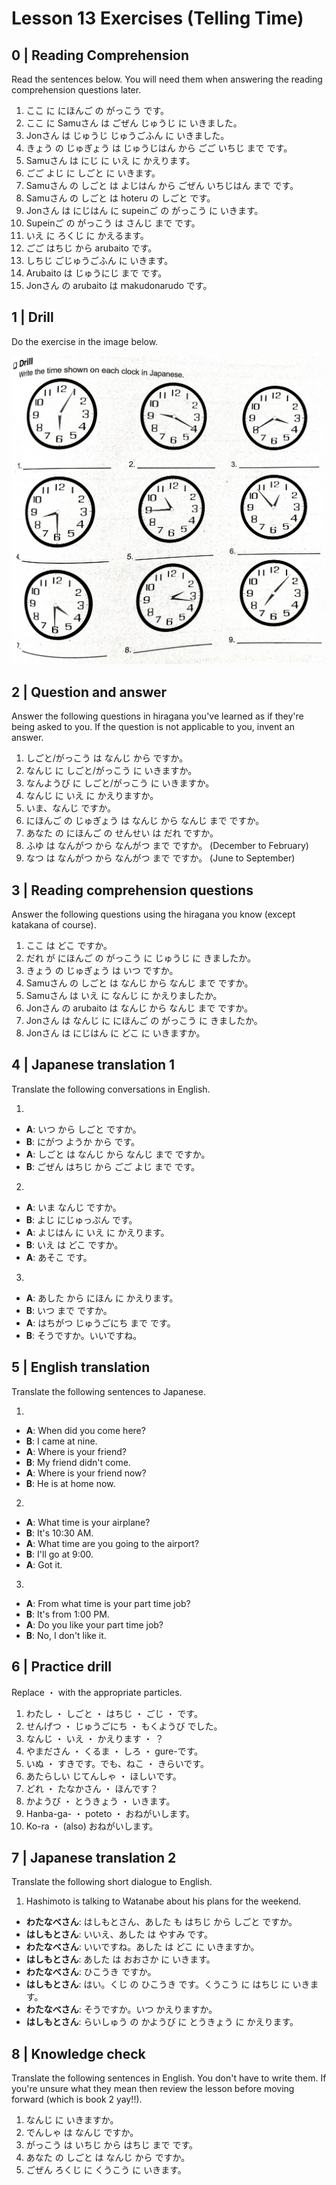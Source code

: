# Lesson 13 Exercises (Telling Time)

## 0 | Reading Comprehension

Read the sentences below. You will need them when answering the reading comprehension questions later.

1. ここ に にほんご の がっこう です。
2. ここ に Samuさん は ごぜん じゅうじ に いきました。
3. Jonさん は じゅうじ じゅうごふん に いきました。
4. きょう の じゅぎょう は じゅうじはん から ごご いちじ まで です。
5. Samuさん は にじ に いえ に かえります。
6. ごご よじ に しごと に いきます。
7. Samuさん の しごと は よじはん から ごぜん いちじはん まで です。
8. Samuさん の しごと は hoteru の しごと です。
9. Jonさん は にじはん に supeinご の がっこう に いきます。
10. Supeinご の がっこう は さんじ まで です。
11. いえ に ろくじ に かえるます。
12. ごご はちじ から arubaito です。
13. しちじ ごじゅうごふん に いきます。
14. Arubaito は じゅうにじ まで です。
15. Jonさん の arubaito は ｍakudonarudo です。

## 1 | Drill

Do the exercise in the image below.

![Telling time exercise](images/l13.jpg)

## 2 | Question and answer

Answer the following questions in hiragana you've learned as if they're being asked to you. If the question is not applicable to you, invent an answer.

1. しごと/がっこう は なんじ から ですか。
2. なんじ に しごと/がっこう に いきますか。
3. なんようび に しごと/がっこう に いきますか。
4. なんじ に いえ に かえりますか。
5. いま、なんじ ですか。
6. にほんご の じゅぎょう は なんじ から なんじ まで ですか。
7. あなた の にほんご の せんせい は だれ ですか。
8. ふゆ は なんがつ から なんがつ まで ですか。 (December to February)
9. なつ は なんがつ から なんがつ まで ですか。 (June to September)

## 3 | Reading comprehension questions

Answer the following questions using the hiragana you know (except katakana of course).

1. ここ は どこ ですか。
2. だれ が にほんご の がっこう に じゅうじ に きましたか。
3. きょう の じゅぎょう は いつ ですか。
4. Samuさん の しごと は なんじ から なんじ まで ですか。
5. Samuさん は いえ に なんじ に かえりましたか。
6. Jonさん の arubaito は なんじ から なんじ まで ですか。
7. Jonさん は なんじ に にほんご の がっこう に きましたか。
8. Jonさん は にじはん に どこ に いきますか。

## 4 | Japanese translation 1

Translate the following conversations in English.

1.

- **A**: いつ から しごと ですか。
- **B**: にがつ ようか から です。
- **A**: しごと は なんじ から なんじ まで ですか。
- **B**: ごぜん はちじ から ごご よじ まで です。

2.

- **A**: いま なんじ ですか。
- **B**: よじ にじゅっぷん です。
- **A**: よじはん に いえ に かえります。
- **B**: いえ は どこ ですか。
- **A**: あそこ です。

3.

- **A**: あした から にほん に かえります。
- **B**: いつ まで ですか。
- **A**: はちがつ じゅうごにち まで です。
- **B**: そうですか。いいですね。

## 5 | English translation

Translate the following sentences to Japanese.

1.

- **A**: When did you come here?
- **B**: I came at nine.
- **A**: Where is your friend?
- **B**: My friend didn't come.
- **A**: Where is your friend now?
- **B**: He is at home now.

2.

- **A**: What time is your airplane?
- **B**: It's 10:30 AM.
- **A**: What time are you going to the airport?
- **B**: I'll go at 9:00.
- **A**: Got it.

3.

- **A**: From what time is your part time job?
- **B**: It's from 1:00 PM.
- **A**: Do you like your part time job?
- **B**: No, I don't like it.

## 6 | Practice drill

Replace ・ with the appropriate particles.

1. わたし ・ しごと ・ はちじ ・ ごじ ・ です。
2. せんげつ ・ じゅうごにち ・ もくようび でした。
3. なんじ ・ いえ ・ かえります ・ ？
4. やまださん ・ くるま ・ しろ ・ gure-です。
5. いぬ ・ すきです。でも、ねこ ・ きらいです。
6. あたらしい じてんしゃ ・ ほしいです。
7. どれ ・ たなかさん ・ ほんです？
8. かようび ・ とうきょう ・ いきます。
9. Hanba-ga- ・ poteto ・ おねがいします。
10. Ko-ra ・ (also) おねがいします。

## 7 | Japanese translation 2

Translate the following short dialogue to English.

1. Hashimoto is talking to Watanabe about his plans for the weekend.

- **わたなべさん**: はしもとさん、あした も はちじ から しごと ですか。
- **はしもとさん**: いいえ、あした は やすみ です。
- **わたなべさん**: いいですね。あした は どこ に いきますか。
- **はしもとさん**: あした は おおさか に いきます。
- **わたなべさん**: ひこうき ですか。
- **はしもとさん**: はい。くじ の ひこうき です。くうこう に はちじ に いきます。
- **わたなべさん**: そうですか。いつ かえりますか。
- **はしもとさん**: らいしゅう の かようび に とうきょう に かえります。

## 8 | Knowledge check

Translate the following sentences in English. You don't have to write them. If you're unsure what they mean then review the lesson before moving forward (which is book 2 yay!!).

1. なんじ に いきますか。
2. でんしゃ は なんじ ですか。
3. がっこう は いちじ から はちじ まで です。
4. あなた の しごと は なんじ から ですか。
5. ごぜん ろくじ に くうこう に いきます。
